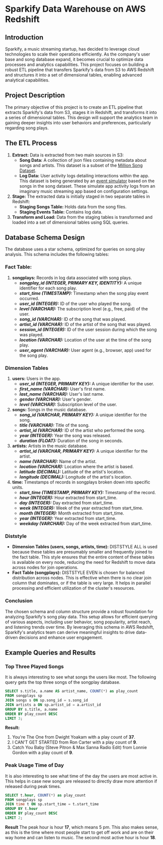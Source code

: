 # Sparkify Data Warehouse on AWS Redshift
## Introduction
Sparkify, a music streaming startup, has decided to leverage cloud technologies to scale their operations efficiently. As the company's user base and song database expand, it becomes crucial to optimize data processes and analytics capabilities. This project focuses on building a robust ETL pipeline that transfers Sparkify's data from S3 to AWS Redshift and structures it into a set of dimensional tables, enabling advanced analytical capabilities.

## Project Description
The primary objective of this project is to create an ETL pipeline that extracts Sparkify's data from S3, stages it in Redshift, and transforms it into a series of dimensional tables. This design will support the analytics team in gaining deeper insights into user behaviors and preferences, particularly regarding song plays.

## The ETL Process
1. **Extract:** Data is extracted from two main sources in S3:
    - **Song Data:** A collection of json files containing metadata about songs and artists. This dataset is a subset of the [Million Song Dataset](http://millionsongdataset.com/).
    - **Log Data:** User activity logs detailing interactions within the app. This dataset is being generated by an [event simulator](https://github.com/Interana/eventsim) based on the songs in the song dataset. These simulate app activity logs from an imaginary music streaming app based on configuration settings.
2. **Stage:** The extracted data is initially staged in two separate tables in Redshift:
    - **Staging Songs Table:** Holds data from the song files.
    - **Staging Events Table:** Contains log data.
3. **Transform and Load:** Data from the staging tables is transformed and loaded into a set of dimensional tables using SQL queries.

## Database Schema Design
The database uses a star schema, optimized for queries on song play analysis. This schema includes the following tables:

### Fact Table:
1. **songplays:** Records in log data associated with song plays.
    - ***songplay_id (INTEGER, PRIMARY KEY, IDENTITY):*** A unique identifier for each song play.
    - ***start_time (TIMESTAMP):*** Timestamp when the song play event occurred.
    - ***user_id (INTEGER):*** ID of the user who played the song.
    - ***level (VARCHAR):*** The subscription level (e.g., free, paid) of the user.
    - ***song_id (VARCHAR):*** ID of the song that was played.
    - ***artist_id (VARCHAR):*** ID of the artist of the song that was played.
    - ***session_id (INTEGER):*** ID of the user session during which the song was played.
    - ***location (VARCHAR):*** Location of the user at the time of the song play.
    - ***user_agent (VARCHAR):*** User agent (e.g., browser, app) used for the song play.

### Dimension Tables
1. **users:** Users in the app.
    - ***user_id (INTEGER, PRIMARY KEY):*** A unique identifier for the user.
    - ***first_name (VARCHAR):*** User's first name.
    - ***last_name (VARCHAR):*** User's last name.
    - ***gender (VARCHAR):*** User's gender.
    - ***level (VARCHAR):*** Subscription level of the user.
2. **songs:** Songs in the music database.
    - ***song_id (VARCHAR, PRIMARY KEY):*** A unique identifier for the song.
    - ***title (VARCHAR):*** Title of the song.
    - ***artist_id (VARCHAR):*** ID of the artist who performed the song.
    - ***year (INTEGER):*** Year the song was released.
    - ***duration (FLOAT):*** Duration of the song in seconds.
3. **artists:** Artists in the music database.
    - ***artist_id (VARCHAR, PRIMARY KEY):*** A unique identifier for the artist.
    - ***name (VARCHAR):*** Name of the artist.
    - ***location (VARCHAR):*** Location where the artist is based.
    - ***latitude (DECIMAL):*** Latitude of the artist's location.
    - ***longitude (DECIMAL):*** Longitude of the artist's location.
4. **time:** Timestamps of records in songplays broken down into specific units.
    - ***start_time (TIMESTAMP, PRIMARY KEY):*** Timestamp of the record.
    - ***hour (INTEGER):*** Hour extracted from start_time.
    - ***day (INTEGER):*** Day extracted from start_time.
    - ***week (INTEGER):*** Week of the year extracted from start_time.
    - ***month (INTEGER):*** Month extracted from start_time.
    - ***year (INTEGER):*** Year extracted from start_time.
    - ***weekday (VARCHAR):*** Day of the week extracted from start_time.

### Diststyle
- **Dimension Tables (users, songs, artists, time):** DISTSTYLE ALL is used because these tables are presumably smaller and frequently joined to the fact table. This style ensures that the entire content of these tables is available on every node, reducing the need for Redshift to move data across nodes for join operations.
- **Fact Table (songplays):** DISTSTYLE EVEN is chosen for balanced distribution across nodes. This is effective when there is no clear join column that dominates, or if the table is very large. It helps in parallel processing and efficient utilization of the cluster's resources.

### Conclusion
The chosen schema and column structure provide a robust foundation for analyzing Sparkify's song play data. This setup allows for efficient querying of various aspects, including user behavior, song popularity, artist reach, and listening trends over time. By leveraging this schema in AWS Redshift, Sparkify's analytics team can derive meaningful insights to drive data-driven decisions and enhance user engagement.

## Example Queries and Results
### Top Three Played Songs
It is always interesting to see what songs the users like most. The following query gets the top three songs of the songplay database.

```sql
SELECT s.title, a.name AS artist_name, COUNT(*) as play_count
FROM songplays sp
JOIN songs s ON sp.song_id = s.song_id
JOIN artists a ON sp.artist_id = a.artist_id
GROUP BY s.title, a.name
ORDER BY play_count DESC
LIMIT 3;
```

**Result:**
1. You're The One from Dwight Yoakam with a play count of **37**.
2. I CAN'T GET STARTED from Ron Carter with a play count of **9**.
3. Catch You Baby (Steve Pitron & Max Sanna Radio Edit) from Lonnie Gordon with a play count of **9**.

### Peak Usage Time of Day
It is also interesting to see what time of the day the users are most active in. This helps in case new songs are released to directly draw more attention if released during peak times. 

```sql
SELECT t.hour, COUNT(*) as play_count
FROM songplays sp
JOIN time t ON sp.start_time = t.start_time
GROUP BY t.hour
ORDER BY play_count DESC
LIMIT 2;
```

**Result**
The peak hour is hour **17**, which means 5 pm. This also makes sense, as this is the time where most people start to get off work and are on their way home and can listen to music. The second most active hour is hour **18**. 